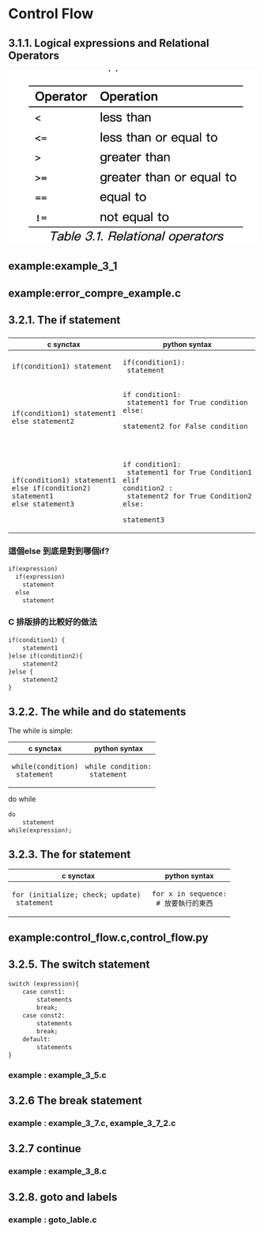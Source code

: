 # Control Flow

## 3.1.1. Logical expressions and Relational Operators

![Relational operators.png](Relational_operators.png)

## example:example_3_1
## example:error_compre_example.c

## 3.2.1. The if statement

### 

| c synctax | python syntax |
|---|----|
|<pre>if(condition1) statement </pre>| <pre>if(condition1):<br>    statement </pre>|
|<pre>if(condition1) statement1<br>else statement2</pre>| <pre>if condition1:<br>    statement1 for True condition<br>else:<br>    statement2 for False condition<pre>|
|<pre>if(condition1) statement1<br>else if(condition2) statement1<br>else  statement3</pre>|<pre>if condition1:<br>    statement1 for True Condition1<br>elif condition2 :<br>    statement2 for True Condition2<br>else:<br>    statement3</pre>|

###  這個else 到底是對到哪個if?
```
if(expression)
  if(expression)
    statement
  else
    statement
```


### C 排版排的比較好的做法
```
if(condition1) {
    statement1
}else if(condition2){
    statement2     
}else {
    statement2
}    
```

## 3.2.2. The while and do statements
The while is simple:

| c synctax | python syntax |
|---|----|
|<pre>while(condition)<br>    statement</pre>|<pre>while condition:<br>    statement</pre>|


do while
```
do
    statement
while(expression);
```

## 3.2.3. The for statement
| c synctax | python syntax |
|---|----|
|<pre>for (initialize; check; update) <br>    statement</pre>|<pre>for x in sequence:<br>    # 放要執行的東西</pre>|
## example:control_flow.c,control_flow.py

## 3.2.5. The switch statement
```
switch (expression){
    case const1:    
        statements
        break;
    case const2:    
        statements
        break;
    default:        
        statements
}
```
### example : example_3_5.c

## 3.2.6 The break statement

### example : example_3_7.c, example_3_7_2.c

## 3.2.7 continue
### example : example_3_8.c

## 3.2.8. goto and labels
### example : goto_lable.c
